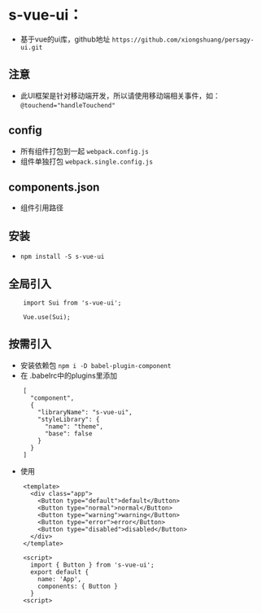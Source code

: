 # s-vue-ui：
- 基于vue的ui库，github地址 `https://github.com/xiongshuang/persagy-ui.git`

## 注意
- 此UI框架是针对移动端开发，所以请使用移动端相关事件，如：`@touchend="handleTouchend"`

## config
- 所有组件打包到一起 `webpack.config.js`
- 组件单独打包 `webpack.single.config.js`

## components.json
- 组件引用路径

## 安装
- `npm install -S s-vue-ui`

## 全局引入
```
    import Sui from 's-vue-ui';
    
    Vue.use(Sui);
```
## 按需引入
- 安装依赖包   `npm i -D babel-plugin-component`
- 在 .babelrc中的plugins里添加
```
    [
      "component",
      {
        "libraryName": "s-vue-ui",
        "styleLibrary": {
          "name": "theme",
          "base": false
        }
      }
    ]
```
- 使用
```
    <template>
      <div class="app">
        <Button type="default">default</Button>
        <Button type="normal">normal</Button>
        <Button type="warning">warning</Button>
        <Button type="error">error</Button>
        <Button type="disabled">disabled</Button>
      </div>
    </template>
    
    <script>    
      import { Button } from 's-vue-ui';
      export default {
        name: 'App',
        components: { Button }
      }
    <script>
```
    
